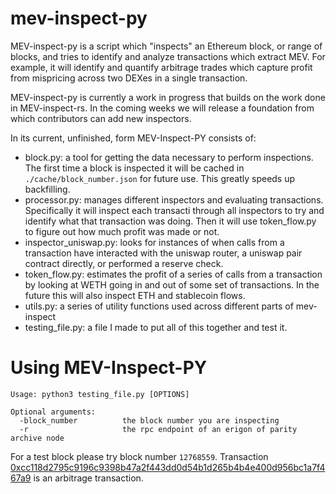 # mev-inspect-py

MEV-inspect-py is a script which "inspects" an Ethereum block, or range of blocks, and tries to identify and analyze transactions which extract MEV. For example, it will identify and quantify arbitrage trades which capture profit from mispricing across two DEXes in a single transaction.

MEV-inspect-py is currently a work in progress that builds on the work done in MEV-inspect-rs. In the coming weeks we will release a foundation from which contributors can add new inspectors.

In its current, unfinished, form MEV-Inspect-PY consists of:
- block.py: a tool for getting the data necessary to perform inspections. The first time a block is inspected it will be cached in `./cache/block_number.json` for future use. This greatly speeds up backfilling.
- processor.py: manages different inspectors and evaluating transactions. Specifically it will inspect each transacti through all inspectors to try and identify what that transaction was doing. Then it will use token_flow.py to figure out how much profit was made or not.
- inspector_uniswap.py: looks for instances of when calls from a transaction have interacted with the uniswap router, a uniswap pair contract directly, or performed a reserve check.
- token_flow.py: estimates the profit of a series of calls from a transaction by looking at WETH going in and out of some set of transactions. In the future this will also inspect ETH and stablecoin flows.
- utils.py: a series of utility functions used across different parts of mev-inspect
- testing_file.py: a file I made to put all of this together and test it.

# Using MEV-Inspect-PY
```
Usage: python3 testing_file.py [OPTIONS]

Optional arguments:
  -block_number          the block number you are inspecting
  -r                     the rpc endpoint of an erigon of parity archive node
```

For a test block please try block number `12768559`. Transaction [0xcc118d2795c9196c9398b47a2f443dd0d54b1d265b4b4e400d956bc1a7f467a9](https://etherscan.io/tx/0xcc118d2795c9196c9398b47a2f443dd0d54b1d265b4b4e400d956bc1a7f467a9) is an arbitrage transaction.
